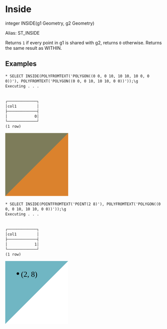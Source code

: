 # Inside #

integer INSIDE(g1 Geometry, g2 Geometry)

Alias: ST_INSIDE

Returns `1` if every point in g1 is shared with g2, returns `0` otherwise. Returns the same result as WITHIN.

## Examples ##

    * SELECT INSIDE(POLYFROMTEXT('POLYGON((0 0, 0 10, 10 10, 10 0, 0 0))'), POLYFROMTEXT('POLYGON((0 0, 0 10, 10 10, 0 0))'));\g      
    Executing . . .


    ┌─────────────┐
    │col1         │
    ├─────────────┤
    │            0│
    └─────────────┘
    (1 row)

![InsideFalse](inside.svg)

    * SELECT INSIDE(POINTFROMTEXT('POINT(2 8)'), POLYFROMTEXT('POLYGON((0 0, 0 10, 10 10, 0 0))'));\g  
    Executing . . .


    ┌─────────────┐
    │col1         │
    ├─────────────┤
    │            1│
    └─────────────┘
    (1 row)

![InsideTrue](inside2.svg)

